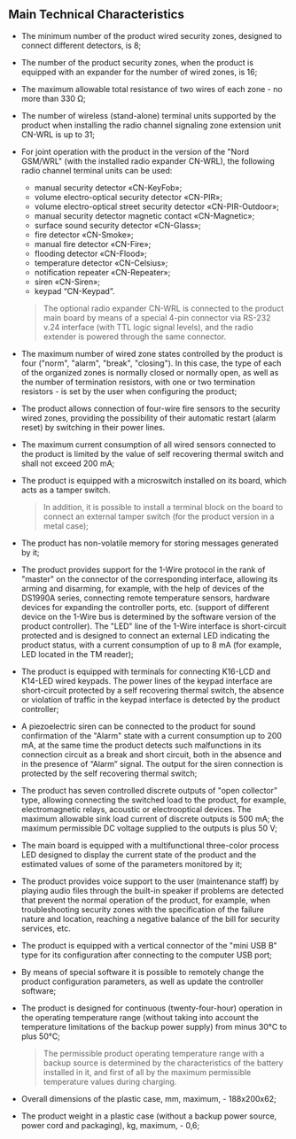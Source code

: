 ## Main Technical Characteristics

* The minimum number of the product wired security zones, designed to connect different detectors, is 8;
* The number of the product security zones, when the product is equipped with an expander for the number of wired zones, is 16;
* The maximum allowable total resistance of two wires of each zone - no more than 330 Ω;
* The number of wireless (stand-alone) terminal units supported by the product when installing the radio channel signaling zone extension unit CN-WRL is up to 31;
* For joint operation with the product in the version of the "Nord GSM/WRL" (with the installed radio expander CN-WRL), the following radio channel terminal units can be used:
	* manual security detector «CN-KeyFob»;
	* volume electro-optical security detector «CN-PIR»;
	* volume electro-optical street security detector «CN-PIR-Outdoor»;
	* manual security detector magnetic contact «CN-Magnetic»;
	* surface sound security detector «CN-Glass»;
	* fire detector «CN-Smoke»;
	* manual fire detector «CN-Fire»;
	* flooding detector «CN-Flood»;
	* temperature detector «CN-Celsius»;
	* notification repeater «CN-Repeater»;
	* siren «CN-Siren»;
	* keypad “CN-Keypad”.

	> The optional radio expander CN-WRL is connected to the product main board by means of a special 4-pin connector via RS-232 v.24 interface (with TTL logic signal levels), and the radio extender is powered through the same connector.

* The maximum number of wired zone states controlled by the product is four ("norm", "alarm", "break", "closing"). In this case, the type of each of the organized zones is normally closed or normally open, as well as the number of termination resistors, with one or two termination resistors - is set by the user when configuring the product;
* The product allows connection of four-wire fire sensors to the security wired zones, providing the possibility of their automatic restart (alarm reset) by switching in their power lines. 
* The maximum current consumption of all wired sensors connected to the product is limited by the value of self recovering thermal switch and shall not exceed 200 mA;
* The product is equipped with a microswitch installed on its board, which acts as a tamper switch.

	> In addition, it is possible to install a terminal block on the board to connect an external tamper switch (for the product version in a metal case);
	
* The product has non-volatile memory for storing messages generated by it;
* The product provides support for the 1-Wire protocol in the rank of "master" on the connector of the corresponding interface, allowing its arming and disarming, for example, with the help of devices of the DS1990A series, connecting remote temperature sensors, hardware devices for expanding the controller ports, etc. (support of different device on the 1-Wire bus is determined by the software version of the product controller). The "LED" line of the 1-Wire interface is short-circuit protected and is designed to connect an external LED indicating the product status, with a current consumption of up to 8 mA (for example, LED located in the TM reader);
* The product is equipped with terminals for connecting K16-LCD and K14-LED wired keypads. The power lines of the keypad interface are short-circuit protected by a self recovering thermal switch, the absence or violation of traffic in the keypad interface is detected by the product controller;
* A piezoelectric siren can be connected to the product for sound confirmation of the "Alarm" state with a current consumption up to 200 mA, at the same time the product detects such malfunctions in its connection circuit as a break and short circuit, both in the absence and in the presence of “Alarm” signal. The output for the siren connection is protected by the self recovering thermal switch;
* The product has seven controlled discrete outputs of "open collector” type, allowing connecting the switched load to the product, for example, electromagnetic relays, acoustic or electrooptical devices. The maximum allowable sink load current of discrete outputs is 500 mA; the maximum permissible DC voltage supplied to the outputs is plus 50 V;
* The main board is equipped with a multifunctional three-color process LED designed to display the current state of the product and the estimated values of some of the parameters monitored by it; 
* The product provides voice support to the user (maintenance staff) by playing audio files through the built-in speaker if problems are detected that prevent the normal operation of the product, for example, when troubleshooting security zones with the specification of the failure nature and location, reaching a negative balance of the bill for security services, etc. 
* The product is equipped with a vertical connector of the "mini USB B" type for its configuration after connecting to the computer USB port;
* By means of special software it is possible to remotely change the product configuration parameters, as well as update the controller software;
* The product is designed for continuous (twenty-four-hour) operation in the operating temperature range (without taking into account the temperature limitations of the backup power supply) from minus 30°С to plus 50°С;
	
	> The permissible product operating temperature range with a backup source is determined by the characteristics of the battery installed in it, and first of all by the maximum permissible temperature values during charging.

* Overall dimensions of the plastic case, mm, maximum, - 188х200х62;
* The product weight in a plastic case (without a backup power source, power cord and packaging), kg, maximum, - 0,6;

